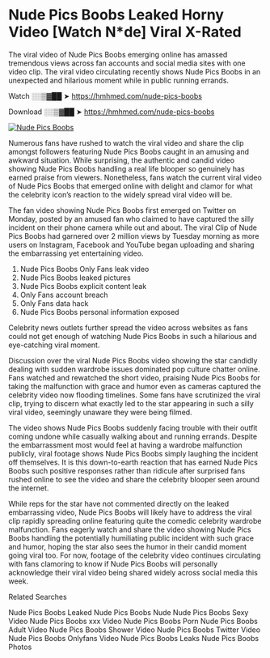 ﻿# Nude Pics Boobs Leaked Horny Video [Watch N*de] Viral X-Rated

The viral video of ﻿Nude Pics Boobs emerging online has amassed tremendous views across fan accounts and social media sites with one video clip. The viral video circulating recently shows ﻿Nude Pics Boobs in an unexpected and hilarious moment while in public running errands. 

Watch ░░▒▓██ ➤ https://hmhmed.com/nude-pics-boobs

Download ░░▒▓██ ➤ https://hmhmed.com/nude-pics-boobs

[![Nude Pics Boobs](https://i.imgur.com/dJHk4Zq.gif)](https://hmhmed.com/nude-pics-boobs)

Numerous fans have rushed to watch the viral video and share the clip amongst followers featuring ﻿Nude Pics Boobs caught in an amusing and awkward situation. While surprising, the authentic and candid video showing ﻿Nude Pics Boobs handling a real life blooper so genuinely has earned praise from viewers. Nonetheless, fans watch the current viral video of ﻿Nude Pics Boobs that emerged online with delight and clamor for what the celebrity icon’s reaction to the widely spread viral video will be.

The fan video showing ﻿Nude Pics Boobs first emerged on Twitter on Monday, posted by an amused fan who claimed to have captured the silly incident on their phone camera while out and about. The viral Clip of ﻿Nude Pics Boobs had garnered over 2 million views by Tuesday morning as more users on Instagram, Facebook and YouTube began uploading and sharing the embarrassing yet entertaining video. 

1. ﻿Nude Pics Boobs Only Fans leak video
2. ﻿Nude Pics Boobs leaked pictures
3. ﻿Nude Pics Boobs explicit content leak
4. Only Fans account breach
5. Only Fans data hack
6. ﻿Nude Pics Boobs personal information exposed

Celebrity news outlets further spread the video across websites as fans could not get enough of watching ﻿Nude Pics Boobs in such a hilarious and eye-catching viral moment. 

Discussion over the viral ﻿Nude Pics Boobs video showing the star candidly dealing with sudden wardrobe issues dominated pop culture chatter online. Fans watched and rewatched the short video, praising ﻿Nude Pics Boobs for taking the malfunction with grace and humor even as cameras captured the celebrity video now flooding timelines. Some fans have scrutinized the viral clip, trying to discern what exactly led to the star appearing in such a silly viral video, seemingly unaware they were being filmed.

The video shows ﻿Nude Pics Boobs suddenly facing trouble with their outfit coming undone while casually walking about and running errands. Despite the embarrassment most would feel at having a wardrobe malfunction publicly, viral footage shows ﻿Nude Pics Boobs simply laughing the incident off themselves. It is this down-to-earth reaction that has earned ﻿Nude Pics Boobs such positive responses rather than ridicule after surprised fans rushed online to see the video and share the celebrity blooper seen around the internet.  

While reps for the star have not commented directly on the leaked embarrassing video, ﻿Nude Pics Boobs will likely have to address the viral clip rapidly spreading online featuring quite the comedic celebrity wardrobe malfunction. Fans eagerly watch and share the video showing ﻿Nude Pics Boobs handling the potentially humiliating public incident with such grace and humor, hoping the star also sees the humor in their candid moment going viral too. For now, footage of the celebrity video continues circulating with fans clamoring to know if ﻿Nude Pics Boobs will personally acknowledge their viral video being shared widely across social media this week.

Related Searches

﻿Nude Pics Boobs Leaked
﻿Nude Pics Boobs Nude
﻿Nude Pics Boobs Sexy Video
﻿Nude Pics Boobs xxx Video
﻿Nude Pics Boobs Porn
﻿Nude Pics Boobs Adult Video
﻿Nude Pics Boobs Shower Video
﻿Nude Pics Boobs Twitter Video
﻿Nude Pics Boobs Onlyfans Video
﻿Nude Pics Boobs Leaks
﻿Nude Pics Boobs Photos